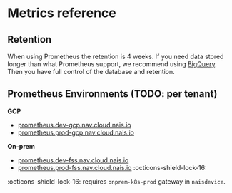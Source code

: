 # Metrics reference

## Retention

When using Prometheus the retention is 4 weeks.
If you need data stored longer than what Prometheus support, we recommend using [BigQuery](../how-to-guides/persistence/bigquery/create.md).
Then you have full control of the database and retention.

## Prometheus Environments (TODO: per tenant)

**GCP**

- [prometheus.dev-gcp.nav.cloud.nais.io](https://prometheus.dev-gcp.nav.cloud.nais.io)
- [prometheus.prod-gcp.nav.cloud.nais.io](https://prometheus.prod-gcp.nav.cloud.nais.io)

**On-prem**

- [prometheus.dev-fss.nav.cloud.nais.io](https://prometheus.dev-fss.nav.cloud.nais.io)
- [prometheus.prod-fss.nav.cloud.nais.io](https://prometheus.prod-fss.nav.cloud.nais.io) :octicons-shield-lock-16:

:octicons-shield-lock-16: requires `onprem-k8s-prod` gateway in `naisdevice`.
